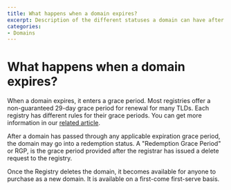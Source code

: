 ```yaml
---
title: What happens when a domain expires?
excerpt: Description of the different statuses a domain can have after its expiration.
categories:
- Domains
---
```


# What happens when a domain expires?

When a domain expires, it enters a grace period. Most registries offer a non-guaranteed 29-day grace period for renewal for many TLDs. Each registry has different rules for their grace periods. You can get more information in our [related article](http://support.dnsimple.com/articles/auto-renew-only-domains/).

After a domain has passed through any applicable expiration grace period, the domain may go into a redemption status. A "Redemption Grace Period" or RGP, is the grace period provided after the registrar has issued a delete request to the registry.

Once the Registry deletes the domain, it becomes available for anyone to purchase as a new domain. It is available on a first-come first-serve basis.
